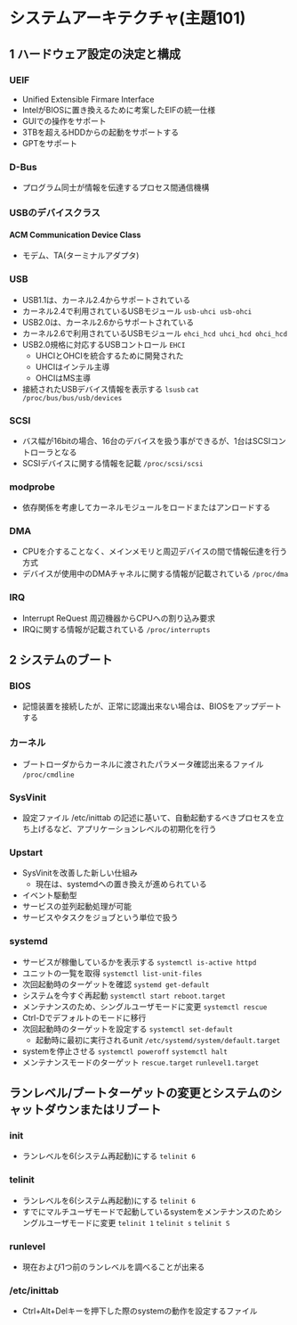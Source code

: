 # システムアーキテクチャ(主題101)

## 1 ハードウェア設定の決定と構成
### UEIF
- Unified Extensible Firmare Interface
- IntelがBIOSに置き換えるために考案したEIFの統一仕様
- GUIでの操作をサポート
- 3TBを超えるHDDからの起動をサポートする
- GPTをサポート
### D-Bus
- プログラム同士が情報を伝達するプロセス間通信機構
### USBのデバイスクラス
#### ACM Communication Device Class
- モデム、TA(ターミナルアダプタ)
### USB
- USB1.1は、カーネル2.4からサポートされている
- カーネル2.4で利用されているUSBモジュール ```usb-uhci usb-ohci```
- USB2.0は、カーネル2.6からサポートされている
- カーネル2.6で利用されているUSBモジュール ```ehci_hcd uhci_hcd ohci_hcd```
- USB2.0規格に対応するUSBコントロール ```EHCI```
	- UHCIとOHCIを統合するために開発された
	- UHCIはインテル主導
	- OHCIはMS主導
- 接続されたUSBデバイス情報を表示する ```lsusb``` ```cat /proc/bus/bus/usb/devices```
### SCSI
- バス幅が16bitの場合、16台のデバイスを扱う事ができるが、1台はSCSIコントローラとなる
- SCSIデバイスに関する情報を記載 ```/proc/scsi/scsi```
### modprobe
- 依存関係を考慮してカーネルモジュールをロードまたはアンロードする
### DMA
- CPUを介することなく、メインメモリと周辺デバイスの間で情報伝達を行う方式
- デバイスが使用中のDMAチャネルに関する情報が記載されている ```/proc/dma```
### IRQ
- Interrupt ReQuest 周辺機器からCPUへの割り込み要求
- IRQに関する情報が記載されている ```/proc/interrupts```

## 2 システムのブート
### BIOS
- 記憶装置を接続したが、正常に認識出来ない場合は、BIOSをアップデートする
### カーネル
- ブートローダからカーネルに渡されたパラメータ確認出来るファイル ```/proc/cmdline```
### SysVinit
- 設定ファイル /etc/inittab の記述に基いて、自動起動するべきプロセスを立ち上げるなど、アプリケーションレベルの初期化を行う
### Upstart
- SysVinitを改善した新しい仕組み
    - 現在は、systemdへの置き換えが進められている
- イベント駆動型
- サービスの並列起動処理が可能
- サービスやタスクをジョブという単位で扱う
### systemd
- サービスが稼働しているかを表示する ```systemctl is-active httpd```
- ユニットの一覧を取得 ```systemctl list-unit-files```
- 次回起動時のターゲットを確認 ```systemd get-default```
- システムを今すぐ再起動 ```systemctl start reboot.target```
- メンテナンスのため、シングルユーザモードに変更 ```systemctl rescue```
- Ctrl-Dでデフォルトのモードに移行
- 次回起動時のターゲットを設定する ```systemctl set-default```
    - 起動時に最初に実行されるunit ```/etc/systemd/system/default.target```
- systemを停止させる ```systemctl poweroff``` ```systemctl halt```
- メンテナンスモードのターゲット ```rescue.target``` ```runlevel1.target```

## ランレベル/ブートターゲットの変更とシステムのシャットダウンまたはリブート
### init
- ランレベルを6(システム再起動)にする ```telinit 6```
### telinit
- ランレベルを6(システム再起動)にする ```telinit 6```
- すでにマルチユーザモードで起動しているsystemをメンテナンスのためシングルユーザモードに変更 ```telinit 1``` ```telinit s``` ```telinit S```
### runlevel
- 現在および1つ前のランレベルを調べることが出来る
### /etc/inittab
- Ctrl+Alt+Delキーを押下した際のsystemの動作を設定するファイル
